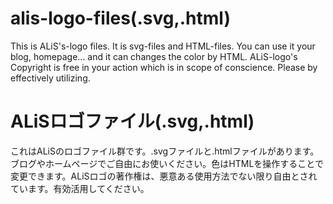 # alis-logo-files(.svg,.html)
This is ALiS's-logo files. It is svg-files and HTML-files. You can use it your blog, homepage... and it can changes the color by HTML. ALiS-logo's Copyright is free in your action which is in scope of conscience. Please by effectively utilizing.

# ALiSロゴファイル(.svg,.html)
これはALiSのロゴファイル群です。.svgファイルと.htmlファイルがあります。ブログやホームページでご自由にお使いください。色はHTMLを操作することで変更できます。ALiSロゴの著作権は、悪意ある使用方法でない限り自由とされています。有効活用してください。
